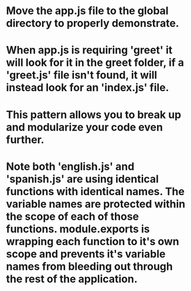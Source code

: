 # Move the app.js file to the global directory to properly demonstrate.

# When app.js is requiring 'greet' it will look for it in the greet folder, if a 'greet.js' file isn't found, it will instead look for an 'index.js' file.

# This pattern allows you to break up and modularize your code even further.

# Note both 'english.js' and 'spanish.js' are using identical functions with identical names. The variable names are protected within the scope of each of those functions. module.exports is wrapping each function to it's own scope and prevents it's variable names from bleeding out through the rest of the application.

